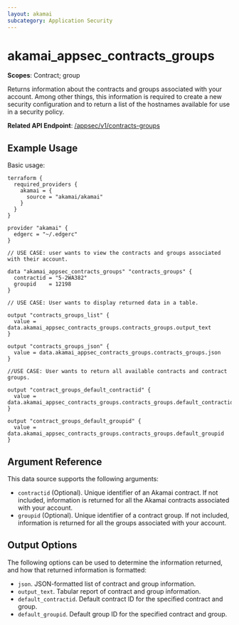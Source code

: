 ```yaml
---
layout: akamai
subcategory: Application Security
---
```


# akamai_appsec_contracts_groups

**Scopes**: Contract; group

Returns information about the contracts and groups associated with your account. Among other things, this information is required to create a new security configuration and to return a list of the hostnames available for use in a security policy. 

**Related API Endpoint**: [/appsec/v1/contracts-groups](https://techdocs.akamai.com/application-security/reference/get-contracts-groups)

## Example Usage

Basic usage:

```
terraform {
  required_providers {
    akamai = {
      source = "akamai/akamai"
    }
  }
}

provider "akamai" {
  edgerc = "~/.edgerc"
}

// USE CASE: user wants to view the contracts and groups associated with their account.

data "akamai_appsec_contracts_groups" "contracts_groups" {
  contractid = "5-2WA382"
  groupid    = 12198
}

// USE CASE: User wants to display returned data in a table.

output "contracts_groups_list" {
  value = data.akamai_appsec_contracts_groups.contracts_groups.output_text
}

output "contracts_groups_json" {
  value = data.akamai_appsec_contracts_groups.contracts_groups.json
}

//USE CASE: User wants to return all available contracts and contract groups.

output "contract_groups_default_contractid" {
  value = data.akamai_appsec_contracts_groups.contracts_groups.default_contractid
}

output "contract_groups_default_groupid" {
  value = data.akamai_appsec_contracts_groups.contracts_groups.default_groupid
}
```

## Argument Reference

This data source supports the following arguments:

- `contractid` (Optional). Unique identifier of an Akamai contract. If not included, information is returned for all the Akamai contracts associated with your account.
- `groupid` (Optional). Unique identifier of a contract group. If not included, information is returned for all the groups associated with your account.

## Output Options

The following options can be used to determine the information returned, and how that returned information is formatted:

- `json`. JSON-formatted list of contract and group information.
- `output_text`. Tabular report of contract and group information.
- `default_contractid`. Default contract ID for the specified contract and group.
- `default_groupid`. Default group ID for the specified contract and group.